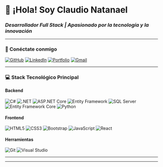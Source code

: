 # 👋 ¡Hola! Soy Claudio Natanael  
### *Desarrollador Full Stack | Apasionado por la tecnología y la innovación*  

---

### 🔗 **Conéctate conmigo**  
[![GitHub](https://img.shields.io/badge/GitHub-100000?style=for-the-badge&logo=github&logoColor=white)](https://github.com/Natanael-1a2b)
[![LinkedIn](https://img.shields.io/badge/LinkedIn-0077B5?style=for-the-badge&logo=linkedin&logoColor=white)](https://www.linkedin.com/in/claudio-natanael-beltre-rosario-38a580327/)
[![Portfolio](https://img.shields.io/badge/Portfolio-FF5722?style=for-the-badge&logo=google-chrome&logoColor=white)](https://natanael-1a2b.github.io/Mi-Portafolio/)
[![Gmail](https://img.shields.io/badge/Gmail-D14836?style=for-the-badge&logo=gmail&logoColor=white)](mailto:natanaelbeltre03@gmail.com)

---

### 💻 **Stack Tecnológico Principal**  

#### **Backend**  
![C#](https://img.shields.io/badge/-C%23-239120?style=flat-square&logo=c-sharp&logoColor=white)
![.NET](https://img.shields.io/badge/-.NET-512BD4?style=flat-square&logo=.net&logoColor=white)
![ASP.NET Core](https://img.shields.io/badge/-ASP.NET%20Core-512BD4?style=flat-square&logo=.net&logoColor=white)
![Entity Framework](https://img.shields.io/badge/-Entity%20Framework-512BD4?style=flat-square&logo=.net&logoColor=white)
![SQL Server](https://img.shields.io/badge/-SQL%20Server-CC2927?style=flat-square&logo=microsoft-sql-server&logoColor=white)
![Entity Framework Core](https://img.shields.io/badge/-EF%20Core-512BD4?style=flat-square&logo=.net&logoColor=white)
![Python](https://img.shields.io/badge/-Python-3776AB?style=flat-square&logo=python&logoColor=white)

#### **Frontend**  
![HTML5](https://img.shields.io/badge/-HTML5-E34F26?style=flat-square&logo=html5&logoColor=white)
![CSS3](https://img.shields.io/badge/-CSS3-1572B6?style=flat-square&logo=css3&logoColor=white)
![Bootstrap](https://img.shields.io/badge/-Bootstrap-7952B3?style=flat-square&logo=bootstrap&logoColor=white)
![JavaScript](https://img.shields.io/badge/-JavaScript-F7DF1E?style=flat-square&logo=javascript&logoColor=black)
![React](https://img.shields.io/badge/-React-61DAFB?style=flat-square&logo=react&logoColor=black)

#### **Herramientas**  
![Git](https://img.shields.io/badge/-Git-F05032?style=flat-square&logo=git&logoColor=white)
![Visual Studio](https://img.shields.io/badge/-Visual%20Studio-5C2D91?style=flat-square&logo=visual-studio&logoColor=white)

---



---
